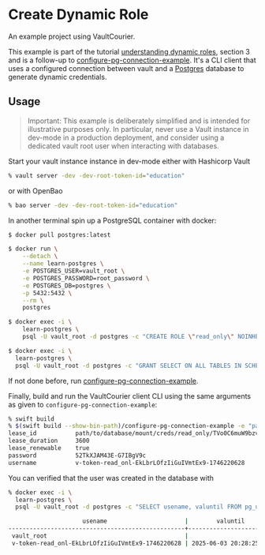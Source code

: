 #  Create Dynamic Role

An example project using VaultCourier.

This example is part of the tutorial [understanding dynamic roles](https://swiftpackageindex.com/vault-courier/vault-courier/main/tutorials/documentation/understand-dynamic-roles), section 3 and is a follow-up to [configure-pg-connection-example](https://github.com/vault-courier/vault-courier-examples/tree/main/configure-pg-connection-example). It's a CLI client that uses a configured connection between vault and a [Postgres](https://www.postgresql.org) database to generate dynamic credentials.

## Usage

> Important: This example is deliberately simplified and is intended for illustrative purposes only. In particular, never use a Vault instance in dev-mode in a production deployment, and consider using a dedicated vault root user when interacting with databases.

Start your vault instance instance in dev-mode either with Hashicorp Vault

```sh
% vault server -dev -dev-root-token-id="education"
```

or with OpenBao

```sh
% bao server -dev -dev-root-token-id="education"
```

In another terminal spin up a PostgreSQL container with docker:

```sh
$ docker pull postgres:latest

$ docker run \
    --detach \
    --name learn-postgres \
    -e POSTGRES_USER=vault_root \
    -e POSTGRES_PASSWORD=root_password \
    -e POSTGRES_DB=postgres \
    -p 5432:5432 \
    --rm \
    postgres

$ docker exec -i \
    learn-postgres \
    psql -U vault_root -d postgres -c "CREATE ROLE \"read_only\" NOINHERIT;"

$ docker exec -i \
  learn-postgres \
  psql -U vault_root -d postgres -c "GRANT SELECT ON ALL TABLES IN SCHEMA public TO \"read_only\";"
```

If not done before, run [configure-pg-connection-example](https://github.com/vault-courier/vault-courier-examples/tree/main/configure-pg-connection-example).

Finally, build and run the VaultCourier client CLI using the same arguments as given to `configure-pg-connection-example`:

```sh
% swift build
% $(swift build --show-bin-path)/configure-pg-connection-example -e "path/to/database/mount" -c "my_connection" -r "read_only"
lease_id           path/to/database/mount/creds/read_only/TVo0C6muW9bzvlrREx8pZKKr
lease_duration     3600
lease_renewable    true
password           52TkXJAM43E-G7IBgV9c
username           v-token-read_onl-EkLbrLOfzIiGuIVmtEx9-1746220628 
```

You can verified that the user was created in the database with

```sh
% docker exec -i \
  learn-postgres \
  psql -U vault_root -d postgres -c "SELECT usename, valuntil FROM pg_user;"

                     usename                      |        valuntil
--------------------------------------------------+------------------------
 vault_root                                       |
 v-token-read_onl-EkLbrLOfzIiGuIVmtEx9-1746220628 | 2025-06-03 20:28:25+00

```


